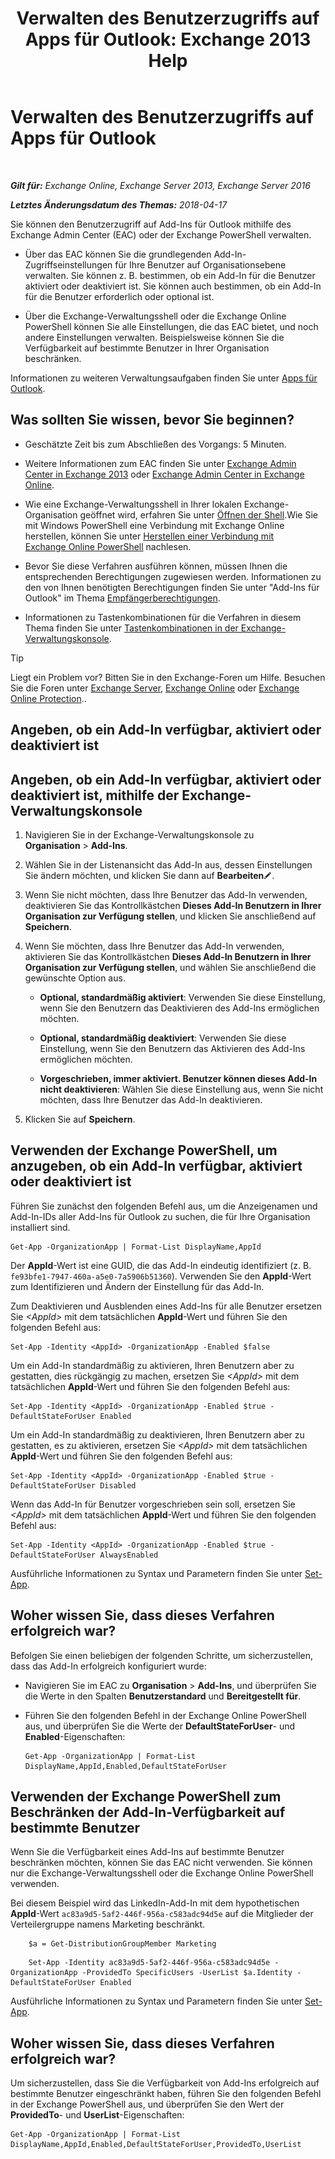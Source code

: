 ﻿---
title: 'Verwalten des Benutzerzugriffs auf Apps für Outlook: Exchange 2013 Help'
TOCTitle: Verwalten des Benutzerzugriffs auf Apps für Outlook
ms:assetid: e5833dec-a23a-439e-ac03-92671817bff8
ms:mtpsurl: https://technet.microsoft.com/de-de/library/JJ943757(v=EXCHG.150)
ms:contentKeyID: 52062919
ms.date: 05/05/2018
mtps_version: v=EXCHG.150
ms.translationtype: HT
---

# Verwalten des Benutzerzugriffs auf Apps für Outlook

 

_**Gilt für:** Exchange Online, Exchange Server 2013, Exchange Server 2016_

_**Letztes Änderungsdatum des Themas:** 2018-04-17_

Sie können den Benutzerzugriff auf Add-Ins für Outlook mithilfe des Exchange Admin Center (EAC) oder der Exchange PowerShell verwalten.

  - Über das EAC können Sie die grundlegenden Add-In-Zugriffseinstellungen für Ihre Benutzer auf Organisationsebene verwalten. Sie können z. B. bestimmen, ob ein Add-In für die Benutzer aktiviert oder deaktiviert ist. Sie können auch bestimmen, ob ein Add-In für die Benutzer erforderlich oder optional ist.

  - Über die Exchange-Verwaltungsshell oder die Exchange Online PowerShell können Sie alle Einstellungen, die das EAC bietet, und noch andere Einstellungen verwalten. Beispielsweise können Sie die Verfügbarkeit auf bestimmte Benutzer in Ihrer Organisation beschränken.

Informationen zu weiteren Verwaltungsaufgaben finden Sie unter [Apps für Outlook](https://technet.microsoft.com/de-de/library/JJ943753(v=EXCHG.150)).

## Was sollten Sie wissen, bevor Sie beginnen?

  - Geschätzte Zeit bis zum Abschließen des Vorgangs: 5 Minuten.

  - Weitere Informationen zum EAC finden Sie unter [Exchange Admin Center in Exchange 2013](exchange-admin-center-in-exchange-2013-exchange-2013-help.md) oder [Exchange Admin Center in Exchange Online](https://technet.microsoft.com/de-de/library/jj200743\(v=exchg.150\)).

  - Wie eine Exchange-Verwaltungsshell in Ihrer lokalen Exchange-Organisation geöffnet wird, erfahren Sie unter [Öffnen der Shell](https://technet.microsoft.com/de-de/library/dd638134\(v=exchg.150\)).Wie Sie mit Windows PowerShell eine Verbindung mit Exchange Online herstellen, können Sie unter [Herstellen einer Verbindung mit Exchange Online PowerShell](https://go.microsoft.com/fwlink/p/?linkid=396554) nachlesen.

  - Bevor Sie diese Verfahren ausführen können, müssen Ihnen die entsprechenden Berechtigungen zugewiesen werden. Informationen zu den von Ihnen benötigten Berechtigungen finden Sie unter "Add-Ins für Outlook" im Thema [Empfängerberechtigungen](recipients-permissions-exchange-2013-help.md).

  - Informationen zu Tastenkombinationen für die Verfahren in diesem Thema finden Sie unter [Tastenkombinationen in der Exchange-Verwaltungskonsole](keyboard-shortcuts-in-the-exchange-admin-center-exchange-online-protection-help.md).


> [!TIP]
> Liegt ein Problem vor? Bitten Sie in den Exchange-Foren um Hilfe. Besuchen Sie die Foren unter <A href="https://go.microsoft.com/fwlink/p/?linkid=60612">Exchange Server</A>, <A href="https://go.microsoft.com/fwlink/p/?linkid=267542">Exchange Online</A> oder <A href="https://go.microsoft.com/fwlink/p/?linkid=285351">Exchange Online Protection</A>..



## Angeben, ob ein Add-In verfügbar, aktiviert oder deaktiviert ist

## Angeben, ob ein Add-In verfügbar, aktiviert oder deaktiviert ist, mithilfe der Exchange-Verwaltungskonsole

1.  Navigieren Sie in der Exchange-Verwaltungskonsole zu **Organisation** \> **Add-Ins**.

2.  Wählen Sie in der Listenansicht das Add-In aus, dessen Einstellungen Sie ändern möchten, und klicken Sie dann auf **Bearbeiten**![Bearbeitungssymbol](images/Bb124582.6f53ccb2-1f13-4c02-bea0-30690e6ea71d(EXCHG.150).gif "Bearbeitungssymbol").

3.  Wenn Sie nicht möchten, dass Ihre Benutzer das Add-In verwenden, deaktivieren Sie das Kontrollkästchen **Dieses Add-In Benutzern in Ihrer Organisation zur Verfügung stellen**, und klicken Sie anschließend auf **Speichern**.

4.  Wenn Sie möchten, dass Ihre Benutzer das Add-In verwenden, aktivieren Sie das Kontrollkästchen **Dieses Add-In Benutzern in Ihrer Organisation zur Verfügung stellen**, und wählen Sie anschließend die gewünschte Option aus.
    
      - **Optional, standardmäßig aktiviert**: Verwenden Sie diese Einstellung, wenn Sie den Benutzern das Deaktivieren des Add-Ins ermöglichen möchten.
    
      - **Optional, standardmäßig deaktiviert**: Verwenden Sie diese Einstellung, wenn Sie den Benutzern das Aktivieren des Add-Ins ermöglichen möchten.
    
      - **Vorgeschrieben, immer aktiviert. Benutzer können dieses Add-In nicht deaktivieren**: Wählen Sie diese Einstellung aus, wenn Sie nicht möchten, dass Ihre Benutzer das Add-In deaktivieren.

5.  Klicken Sie auf **Speichern**.

## Verwenden der Exchange PowerShell, um anzugeben, ob ein Add-In verfügbar, aktiviert oder deaktiviert ist

Führen Sie zunächst den folgenden Befehl aus, um die Anzeigenamen und Add-In-IDs aller Add-Ins für Outlook zu suchen, die für Ihre Organisation installiert sind.

    Get-App -OrganizationApp | Format-List DisplayName,AppId

Der **AppId**-Wert ist eine GUID, die das Add-In eindeutig identifiziert (z. B. `fe93bfe1-7947-460a-a5e0-7a5906b51360`). Verwenden Sie den **AppId**-Wert zum Identifizieren und Ändern der Einstellung für das Add-In.

Zum Deaktivieren und Ausblenden eines Add-Ins für alle Benutzer ersetzen Sie *\<AppId\>* mit dem tatsächlichen **AppId**-Wert und führen Sie den folgenden Befehl aus:

    Set-App -Identity <AppId> -OrganizationApp -Enabled $false

Um ein Add-In standardmäßig zu aktivieren, Ihren Benutzern aber zu gestatten, dies rückgängig zu machen, ersetzen Sie *\<AppId\>* mit dem tatsächlichen **AppId**-Wert und führen Sie den folgenden Befehl aus:

    Set-App -Identity <AppId> -OrganizationApp -Enabled $true -DefaultStateForUser Enabled

Um ein Add-In standardmäßig zu deaktivieren, Ihren Benutzern aber zu gestatten, es zu aktivieren, ersetzen Sie *\<AppId\>* mit dem tatsächlichen **AppId**-Wert und führen Sie den folgenden Befehl aus:

    Set-App -Identity <AppId> -OrganizationApp -Enabled $true -DefaultStateForUser Disabled

Wenn das Add-In für Benutzer vorgeschrieben sein soll, ersetzen Sie *\<AppId\>* mit dem tatsächlichen **AppId**-Wert und führen Sie den folgenden Befehl aus:

    Set-App -Identity <AppId> -OrganizationApp -Enabled $true -DefaultStateForUser AlwaysEnabled

Ausführliche Informationen zu Syntax und Parametern finden Sie unter [Set-App](https://technet.microsoft.com/de-de/library/jj218630\(v=exchg.150\)).

## Woher wissen Sie, dass dieses Verfahren erfolgreich war?

Befolgen Sie einen beliebigen der folgenden Schritte, um sicherzustellen, dass das Add-In erfolgreich konfiguriert wurde:

  - Navigieren Sie im EAC zu **Organisation** \> **Add-Ins**, und überprüfen Sie die Werte in den Spalten **Benutzerstandard** und **Bereitgestellt für**.

  - Führen Sie den folgenden Befehl in der Exchange Online PowerShell aus, und überprüfen Sie die Werte der **DefaultStateForUser**- und **Enabled**-Eigenschaften:
    
        Get-App -OrganizationApp | Format-List DisplayName,AppId,Enabled,DefaultStateForUser

## Verwenden der Exchange PowerShell zum Beschränken der Add-In-Verfügbarkeit auf bestimmte Benutzer

Wenn Sie die Verfügbarkeit eines Add-Ins auf bestimmte Benutzer beschränken möchten, können Sie das EAC nicht verwenden. Sie können nur die Exchange-Verwaltungsshell oder die Exchange Online PowerShell verwenden.

Bei diesem Beispiel wird das LinkedIn-Add-In mit dem hypothetischen **AppId**-Wert `ac83a9d5-5af2-446f-956a-c583adc94d5e` auf die Mitglieder der Verteilergruppe namens Marketing beschränkt.

```
    $a = Get-DistributionGroupMember Marketing
```

```
    Set-App -Identity ac83a9d5-5af2-446f-956a-c583adc94d5e -OrganizationApp -ProvidedTo SpecificUsers -UserList $a.Identity -DefaultStateForUser Enabled
```

Ausführliche Informationen zu Syntax und Parametern finden Sie unter [Set-App](https://technet.microsoft.com/de-de/library/jj218630\(v=exchg.150\)).

## Woher wissen Sie, dass dieses Verfahren erfolgreich war?

Um sicherzustellen, dass Sie die Verfügbarkeit von Add-Ins erfolgreich auf bestimmte Benutzer eingeschränkt haben, führen Sie den folgenden Befehl in der Exchange PowerShell aus, und überprüfen Sie den Wert der **ProvidedTo**- und **UserList**-Eigenschaften:

    Get-App -OrganizationApp | Format-List DisplayName,AppId,Enabled,DefaultStateForUser,ProvidedTo,UserList

